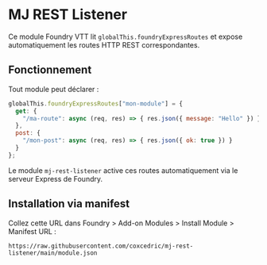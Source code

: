 # MJ REST Listener

Ce module Foundry VTT lit `globalThis.foundryExpressRoutes` et expose automatiquement les routes HTTP REST correspondantes.

## Fonctionnement

Tout module peut déclarer :

```js
globalThis.foundryExpressRoutes["mon-module"] = {
  get: {
    "/ma-route": async (req, res) => { res.json({ message: "Hello" }) }
  },
  post: {
    "/mon-post": async (req, res) => { res.json({ ok: true }) }
  }
};
```

Le module `mj-rest-listener` active ces routes automatiquement via le serveur Express de Foundry.

## Installation via manifest

Collez cette URL dans Foundry > Add-on Modules > Install Module > Manifest URL :

```
https://raw.githubusercontent.com/coxcedric/mj-rest-listener/main/module.json
```